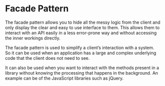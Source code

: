 # Facade Pattern

The facade pattern allows you to hide all the messy logic from the client and only display the clear and easy to use
interface to them. This allows them to interact with an API easily in a less error-prone way and without accessing the
inner workings directly.

The facade pattern is used to simplify a client’s interaction with a system. So it can be used when an application has a
large and complex underlying code that the client does not need to see.

It can also be used when you want to interact with the methods present in a library without knowing the processing that
happens in the background. An example can be of the JavaScript libraries such as jQuery.